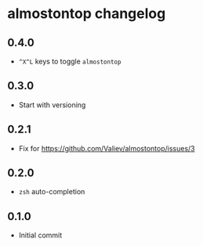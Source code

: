 almostontop changelog
=====================

## 0.4.0
* `^X^L` keys to toggle `almostontop`

## 0.3.0
* Start with versioning

## 0.2.1
* Fix for https://github.com/Valiev/almostontop/issues/3

## 0.2.0
* `zsh` auto-completion

## 0.1.0
* Initial commit
